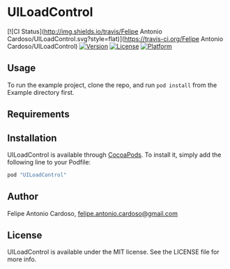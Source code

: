 # UILoadControl

[![CI Status](http://img.shields.io/travis/Felipe Antonio Cardoso/UILoadControl.svg?style=flat)](https://travis-ci.org/Felipe Antonio Cardoso/UILoadControl)
[![Version](https://img.shields.io/cocoapods/v/UILoadControl.svg?style=flat)](http://cocoapods.org/pods/UILoadControl)
[![License](https://img.shields.io/cocoapods/l/UILoadControl.svg?style=flat)](http://cocoapods.org/pods/UILoadControl)
[![Platform](https://img.shields.io/cocoapods/p/UILoadControl.svg?style=flat)](http://cocoapods.org/pods/UILoadControl)

## Usage

To run the example project, clone the repo, and run `pod install` from the Example directory first.

## Requirements

## Installation

UILoadControl is available through [CocoaPods](http://cocoapods.org). To install
it, simply add the following line to your Podfile:

```ruby
pod "UILoadControl"
```

## Author

Felipe Antonio Cardoso, felipe.antonio.cardoso@gmail.com

## License

UILoadControl is available under the MIT license. See the LICENSE file for more info.
